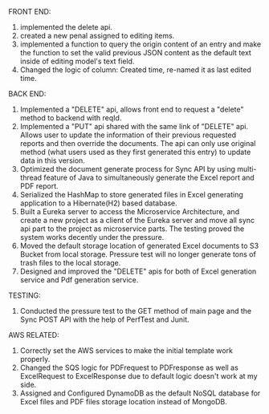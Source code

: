 FRONT END:
1. implemented the delete api.
2. created a new penal assigned to editing items.
3. implemented a function to query the origin content of an entry and make the function to set the valid previous JSON content as the default text inside of editing model's text field.
4. Changed the logic of column: Created time, re-named it as last edited time.

BACK END:
1. Implemented a "DELETE" api, allows front end to request a "delete" method to backend with reqId.
2. Implemented a "PUT" api shared with the same link of "DELETE" api. Allows user to update the information of their previous requested reports and then override the documents. The api can only use original method (what users used as they first generated this entry) to update data in this version.
3. Optimized the document generate process for Sync API by using multi-thread feature of Java to simultaneously generate the Excel report and PDF report.
4. Serialized the HashMap to store generated files in Excel generating application to a Hibernate(H2) based database.
5. Built a Eureka server to access the Microservice Architecture, and create a new project as a client of the Eureka server and move all sync api part to the project as microservice parts. The testing proved the system works decently under the pressure. 
6. Moved the default storage location of generated Excel documents to S3 Bucket from local storage. Pressure test will no longer generate tons of trash files to the local storage.
7. Designed and improved the "DELETE" apis for both of Excel generation service and Pdf generation service.

TESTING:
1. Conducted the pressure test to the GET method of main page and the Sync POST API with the help of PerfTest and Junit.

AWS RELATED:
1. Correctly set the AWS services to make the initial template work properly.
2. Changed the SQS logic for PDFrequest to PDFresponse as well as ExcelRequest to ExcelResponse due to default logic doesn't work at my side.
3. Assigned and Configured DynamoDB as the default NoSQL database for Excel files and PDF files storage location instead of MongoDB.
